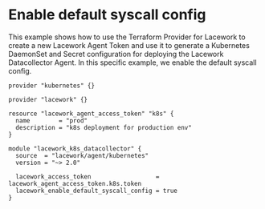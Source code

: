 # Enable default syscall config

This example shows how to use the Terraform Provider for Lacework to create
a new Lacework Agent Token and use it to generate a Kubernetes DaemonSet and
Secret configuration for deploying the Lacework Datacollector Agent. In this
specific example, we enable the default syscall config.

```hcl
provider "kubernetes" {}

provider "lacework" {}

resource "lacework_agent_access_token" "k8s" {
  name        = "prod"
  description = "k8s deployment for production env"
}

module "lacework_k8s_datacollector" {
  source  = "lacework/agent/kubernetes"
  version = "~> 2.0"

  lacework_access_token                  = lacework_agent_access_token.k8s.token
  lacework_enable_default_syscall_config = true
}
```
